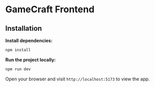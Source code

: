 # GameCraft Frontend

## Installation

**Install dependencies:**

   ```bash
   npm install
   ```

**Run the project locally:**

   ```bash
   npm run dev
   ```

Open your browser and visit `http://localhost:5173` to view the app.
